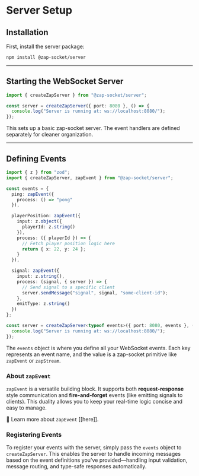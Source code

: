 # Server Setup

## Installation

First, install the server package:

```bash
npm install @zap-socket/server
```

---

## Starting the WebSocket Server

```ts
import { createZapServer } from "@zap-socket/server";

const server = createZapServer({ port: 8080 }, () => {
  console.log("Server is running at: ws://localhost:8080/");
});
```

This sets up a basic zap-socket server. The event handlers are defined separately for cleaner organization.

---

## Defining Events

```ts
import { z } from "zod";
import { createZapServer, zapEvent } from "@zap-socket/server";

const events = {
  ping: zapEvent({
    process: () => "pong"
  }),

  playerPosition: zapEvent({
    input: z.object({
      playerId: z.string()
    }),
    process: ({ playerId }) => {
      // Fetch player position logic here
      return { x: 22, y: 24 };
    }
  }),

  signal: zapEvent({
    input: z.string(),
    process: (signal, { server }) => {
      // Send signal to a specific client
      server.sendMessage("signal", signal, "some-client-id");
    },
    emitType: z.string()
  })
};

const server = createZapServer<typeof events>({ port: 8080, events }, () => {
  console.log("Server is running at: ws://localhost:8080/");
});
```

The `events` object is where you define all your WebSocket events. Each key represents an event name, and the value is a zap-socket primitive like `zapEvent` or `zapStream`.

### About `zapEvent`

`zapEvent` is a versatile building block. It supports both **request-response** style communication and **fire-and-forget** events (like emitting signals to clients). This duality allows you to keep your real-time logic concise and easy to manage.

📖 Learn more about `zapEvent` [[here]].

### Registering Events

To register your events with the server, simply pass the `events` object to `createZapServer`. This enables the server to handle incoming messages based on the event definitions you've provided—handling input validation, message routing, and type-safe responses automatically.

